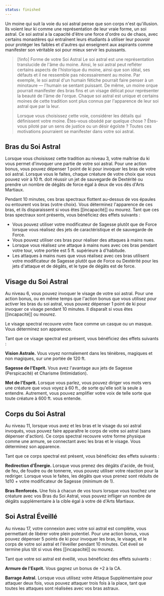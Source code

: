 ```yaml
---
status: finished
---
```

Un moine qui suit la voie du soi astral pense que son corps n'est qu'illusion. Ils voient leur ki comme une représentation de leur vraie forme, un soi astral. Ce soi astral a la capacité d'être une force d'ordre ou de chaos, avec certains monastères qui entraînent leurs étudiants à utiliser leur pouvoir pour protéger les faibles et d'autres qui enseignent aux aspirants comme manifester son véritable soi pour mieux servir les puissants.

> [!info] Forme de votre Soi Astral
> Le soi astral est une représentation translucide de l'âme du moine. Ainsi, le soi astral peut refléter certains aspects de l'historique du moine, ainsi que son idéal, ses défauts et il ne ressemble pas nécessairement au moine. Par exemple, le soi astral d'un humain fétiche pourrait faire penser à un minotaure — l'humain se sentant puissant. De même, un moine orque pourrait manifester des bras fins et un visage délicat pour représenter la beauté de l'âme de l'orque. Chaque soi astral est unique et certains moines de cette tradition sont plus connus par l'apparence de leur soi astral que par la leur.
> 
> Lorsque vous choisissez cette voie, considérer les détails qui définissent votre moine. Êtes-vous obsédé par quelque chose ? Êtes-vous piloté par un sens de justice ou un désir égoïste ? Toutes ces motivations pourraient se manifester dans votre soi astral.

## Bras du Soi Astral

Lorsque vous choisissez cette tradition au niveau 3, votre maîtrise du ki vous permet d'invoquer une partie de votre soi astral. Pour une action bonus, vous pouvez dépenser 1 point de ki pour invoquer les bras de votre soi astral. Lorsque vous le faites, chaque créature de votre choix que vous pouvez voir à 10 ft. doit réussir un jet de sauvegarde de Dextérité ou prendre un nombre de dégâts de force égal à deux de vos dés d'Arts Martiaux.

Pendant 10 minutes, ces bras spectraux flottent au-dessus de vos épaules ou entourent vos bras (votre choix). Vous déterminez l'apparence de ces bras, et ils disparaissent si vous êtes [[incapacité]] ou mourez. Tant que ces bras spectraux sont présents, vous bénéficiez des effets suivants : 

 - Vous pouvez utiliser votre modificateur de Sagesse plutôt que de Force lorsque vous réalisez des jets de caractéristique et de sauvegarde de Force.
 - Vous pouvez utiliser ces bras pour réaliser des attaques à mains nues.
 - Lorsque vous réalisez une attaque à mains nues avec ces bras pendant votre tour, votre portée est 5 ft. supérieure à d'habitude.
 - Les attaques à mains nues que vous réalisez avec ces bras utilisent votre modificateur de Sagesse plutôt que de Force ou Dextérité pour les jets d'attaque et de dégâts, et le type de dégâts est de force.

## Visage du Soi Astral

Au niveau 6, vous pouvez invoquer le visage de votre soi astral. Pour une action bonus, ou en même temps que l'action bonus que vous utilisez pour activer les bras du soi astral, vous pouvez dépenser 1 point de ki pour invoquer ce visage pendant 10 minutes. Il disparaît si vous êtes [[incapacité]] ou mourez.

Le visage spectral recouvre votre face comme un casque ou un masque. Vous déterminez son apparence.

Tant que ce visage spectral est présent, vous bénéficiez des effets suivants :

**Vision Astrale.** Vous voyez normalement dans les ténèbres, magiques et non magiques, sur une portée de 120 ft.

**Sagesse de l'Esprit.** Vous avez l'avantage aux jets de Sagesse (Perspicacité) et Charisme (Intimidation).

**Mot de l'Esprit.** Lorsque vous parlez, vous pouvez diriger vos mots vers une créature que vous voyez à 60 ft., de sorte qu'elle soit la seule à entendre. Autrement, vous pouvez amplifier votre voix de telle sorte que toute créature à 600 ft. vous entende.

## Corps du Soi Astral

Au niveau 11, lorsque vous avez et les bras et le visage du soi astral invoqués, vous pouvez faire apparaître le corps de votre soi astral (sans dépenser d'action). Ce corps spectral recouvre votre forme physique comme une armure, se connectant avec les bras et le visage. Vous déterminez son apparence.

Tant que ce corps spectral est présent, vous bénéficiez des effets suivants : 

**Redirection d'Énergie.** Lorsque vous prenez des dégâts d'acide, de froid, de feu, de foudre ou de tonnerre, vous pouvez utiliser votre réaction pour la rediriger. Lorsque vous le faites, les dégâts que vous prenez sont réduits de 1d10 + votre modificateur de Sagesse (minimum de 1).

**Bras Renforcés.** Une fois à chacun de vos tours lorsque vous touchez une créature avec vos Bras du Soi Astral, vous pouvez infliger un nombre de dégâts supplémentaire à la cible égal à votre dé d'Arts Martiaux.

## Soi Astral Éveillé

Au niveau 17, votre connexion avec votre soi astral est complète, vous permettant de libérer votre plein potentiel. Pour une action bonus, vous pouvez dépenser 5 points de ki pour invoquer les bras, le visage, et le corps de votre soi astral et l'éveiller pendant 10 minutes. Cet éveil se termine plus tôt si vous êtes [[incapacité]] ou mourez.

Tant que votre soi astral est éveillé, vous bénéficiez des effets suivants :

**Armure de l'Esprit.** Vous gagnez un bonus de +2 à la CA.

**Barrage Astral.** Lorsque vous utilisez votre Attaque Supplémentaire pour attaquer deux fois, vous pouvez attaquer trois fois à la place, tant que toutes les attaques sont réalisées avec vos bras astraux.
